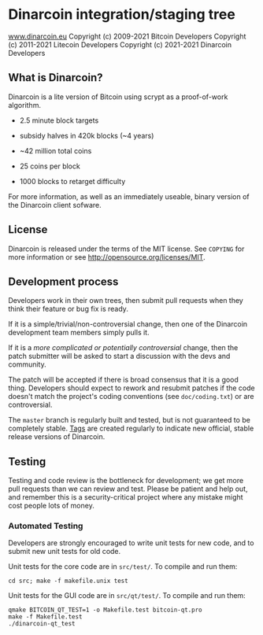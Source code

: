 Dinarcoin integration/staging tree
================================
www.dinarcoin.eu
Copyright (c) 2009-2021 Bitcoin Developers
Copyright (c) 2011-2021 Litecoin Developers
Copyright (c) 2021-2021 Dinarcoin Developers

What is Dinarcoin?
----------------

Dinarcoin is a lite version of Bitcoin using scrypt as a proof-of-work algorithm.
 - 2.5 minute block targets
 - subsidy halves in 420k blocks (~4 years)
 - ~42 million total coins

 - 25 coins per block
 - 1000 blocks to retarget difficulty

For more information, as well as an immediately useable, binary version of
the Dinarcoin client sofware.

License
-------

Dinarcoin is released under the terms of the MIT license. See `COPYING` for more
information or see http://opensource.org/licenses/MIT.

Development process
-------------------

Developers work in their own trees, then submit pull requests when they think
their feature or bug fix is ready.

If it is a simple/trivial/non-controversial change, then one of the Dinarcoin
development team members simply pulls it.

If it is a *more complicated or potentially controversial* change, then the patch
submitter will be asked to start a discussion with the devs and community.

The patch will be accepted if there is broad consensus that it is a good thing.
Developers should expect to rework and resubmit patches if the code doesn't
match the project's coding conventions (see `doc/coding.txt`) or are
controversial.

The `master` branch is regularly built and tested, but is not guaranteed to be
completely stable. [Tags](https://github.com/Ridde83/dinarcoin/) are created
regularly to indicate new official, stable release versions of Dinarcoin.

Testing
-------

Testing and code review is the bottleneck for development; we get more pull
requests than we can review and test. Please be patient and help out, and
remember this is a security-critical project where any mistake might cost people
lots of money.

### Automated Testing

Developers are strongly encouraged to write unit tests for new code, and to
submit new unit tests for old code.

Unit tests for the core code are in `src/test/`. To compile and run them:

    cd src; make -f makefile.unix test

Unit tests for the GUI code are in `src/qt/test/`. To compile and run them:

    qmake BITCOIN_QT_TEST=1 -o Makefile.test bitcoin-qt.pro
    make -f Makefile.test
    ./dinarcoin-qt_test

